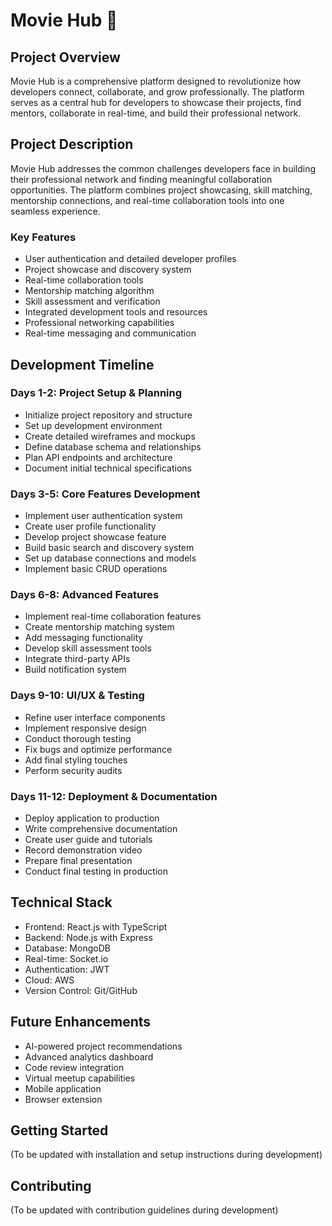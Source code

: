 # Movie Hub 🚀

## Project Overview
Movie Hub is a comprehensive platform designed to revolutionize how developers connect, collaborate, and grow professionally. The platform serves as a central hub for developers to showcase their projects, find mentors, collaborate in real-time, and build their professional network.

## Project Description
Movie Hub addresses the common challenges developers face in building their professional network and finding meaningful collaboration opportunities. The platform combines project showcasing, skill matching, mentorship connections, and real-time collaboration tools into one seamless experience.

### Key Features
- User authentication and detailed developer profiles
- Project showcase and discovery system
- Real-time collaboration tools
- Mentorship matching algorithm
- Skill assessment and verification
- Integrated development tools and resources
- Professional networking capabilities
- Real-time messaging and communication

## Development Timeline

### Days 1-2: Project Setup & Planning
- Initialize project repository and structure
- Set up development environment
- Create detailed wireframes and mockups
- Define database schema and relationships
- Plan API endpoints and architecture
- Document initial technical specifications

### Days 3-5: Core Features Development
- Implement user authentication system
- Create user profile functionality
- Develop project showcase feature
- Build basic search and discovery system
- Set up database connections and models
- Implement basic CRUD operations

### Days 6-8: Advanced Features
- Implement real-time collaboration features
- Create mentorship matching system
- Add messaging functionality
- Develop skill assessment tools
- Integrate third-party APIs
- Build notification system

### Days 9-10: UI/UX & Testing
- Refine user interface components
- Implement responsive design
- Conduct thorough testing
- Fix bugs and optimize performance
- Add final styling touches
- Perform security audits

### Days 11-12: Deployment & Documentation
- Deploy application to production
- Write comprehensive documentation
- Create user guide and tutorials
- Record demonstration video
- Prepare final presentation
- Conduct final testing in production

## Technical Stack
- Frontend: React.js with TypeScript
- Backend: Node.js with Express
- Database: MongoDB
- Real-time: Socket.io
- Authentication: JWT
- Cloud: AWS
- Version Control: Git/GitHub

## Future Enhancements
- AI-powered project recommendations
- Advanced analytics dashboard
- Code review integration
- Virtual meetup capabilities
- Mobile application
- Browser extension

## Getting Started
(To be updated with installation and setup instructions during development)

## Contributing
(To be updated with contribution guidelines during development)